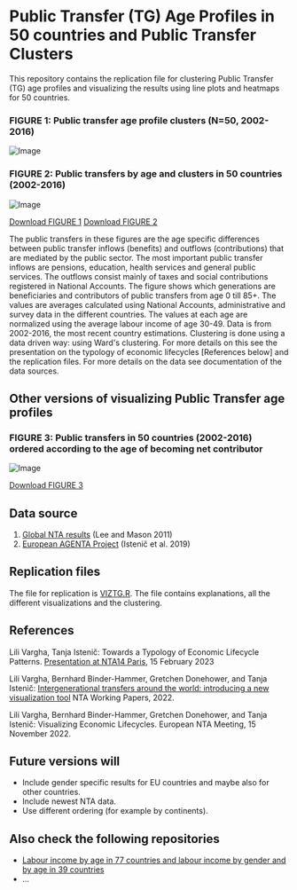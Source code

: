 # Public Transfer (TG) Age Profiles in 50 countries and Public Transfer Clusters

This repository contains the replication file for clustering Public Transfer (TG) age profiles and visualizing the results using line plots and heatmaps for 50 countries.

### FIGURE 1: Public transfer age profile clusters (N=50, 2002-2016)
![Image](https://user-images.githubusercontent.com/68189671/217647319-f69bb149-8f31-4e6b-b0da-546720cd6ed4.jpg)
### FIGURE 2: Public transfers by age and clusters in 50 countries (2002-2016)
![Image](https://user-images.githubusercontent.com/68189671/217647508-ee6cad5b-1d2d-465d-9f33-a14c6cab9b5f.jpg)

[Download FIGURE 1](https://github.com/LiliVargha/Public-Transfers_TG/blob/main/ClusterTG.jpg)
[Download FIGURE 2](https://github.com/LiliVargha/Public-Transfers_TG/blob/main/ClusterTGtiles.jpg)

The public transfers in these figures are the age specific differences between public transfer inflows (benefits) and outflows (contributions) that are mediated by the public sector. The most important public transfer inflows are pensions, education, health services and general public services. The outflows consist mainly of taxes and social contributions registered in National Accounts. The figure shows which generations are beneficiaries and contributors of public transfers from age 0 till 85+. The values are averages calculated using  National Accounts, administrative and survey data in the different countries. The values at each age are normalized using the average labour income of age 30-49. Data is from 2002-2016, the most recent country estimations. Clustering is done using a data driven way: using Ward's clustering. For more details on this see the presentation on the typology of economic lifecycles [References below] and the replication files. For more details on the data see documentation of the data sources.

## Other versions of visualizing Public Transfer age profiles

### FIGURE 3: Public transfers in 50 countries (2002-2016) ordered according to the age of becoming net contributor

![Image](https://user-images.githubusercontent.com/68189671/217633434-0c633b40-b66e-4968-b10b-1bb50b30f145.jpg)

[Download FIGURE 3](https://github.com/LiliVargha/Public-Transfers_TG/blob/main/VizTG.jpg)

## Data source
1. [Global NTA results](https://www.ntaccounts.org/web/nta/show/Browse%20database) (Lee and Mason 2011)
2. [European AGENTA Project](http://dataexplorer.wittgensteincentre.org/nta/) (Istenič et al. 2019)

## Replication files
The file for replication is [VIZTG.R](https://github.com/LiliVargha/Public-Transfers_TG/blob/main/VIZTG.R). The file contains explanations, all the different visualizations and the clustering.

## References
Lili Vargha, Tanja Istenič: Towards a Typology of Economic Lifecycle Patterns. [Presentation at NTA14 Paris](https://ntaccounts.org/web/nta/show/Documents/Meetings/NTA14%20Abstracts), 15 February 2023

Lili Vargha, Bernhard Binder-Hammer, Gretchen Donehower, and Tanja Istenič: [Intergenerational transfers around the world: introducing a new visualization tool](https://www.ntaccounts.org/web/nta/show/Working%20Papers) NTA Working Papers, 2022.  

Lili Vargha, Bernhard Binder-Hammer, Gretchen Donehower, and Tanja Istenič: Visualizing Economic Lifecycles. European NTA Meeting, 15 November 2022.

## Future versions will
- Include gender specific results for EU countries and maybe also for other countries.
- Include newest NTA data.
- Use different ordering (for example by continents).

## Also check the following repositories
- [Labour income by age in 77 countries and labour income by gender and by age in 39 countries](https://github.com/LiliVargha/Labour-Income_YL)
- ...
